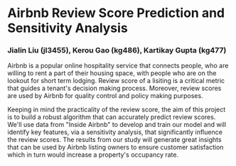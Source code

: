 # Airbnb Review Score Prediction and Sensitivity Analysis
### Jialin Liu (jl3455), Kerou Gao (kg486), Kartikay Gupta (kg477)

Airbnb is a popular online hospitality service that connects people, who are willing to rent a part of their housing space, with people who are on the lookout for short term lodging. Review score of a lisiting is a critical metric that guides a tenant's decision making process. Moreover, review scores are used by Airbnb for quality control and policy making purposes. 

Keeping in mind the practicality of the review score, the aim of this project is to build a robust algorithm that can accurately predict review scores. We'll use data from "Inside Airbnb" to develop and train our model and will identify key features, via a sensitivity analysis, that significantly influence the review scores. The results from our study will generate great insights that can be used by Airbnb listing owners to ensure customer satisfaction which in turn would increase a property's occupancy rate.

